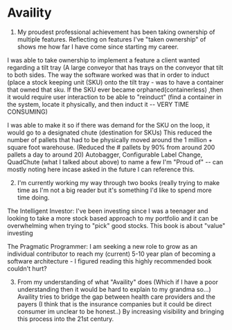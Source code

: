 # Availity

1. My proudest professional achievement has been taking ownership of multiple features. Reflecting on features I've "taken ownership" of shows me how far I have come since starting my career.

I was able to take ownership to implement a feature a client wanted regarding a tilt tray (A large conveyor that has trays on the conveyor that tilt to both sides.  The way the software worked was that in order to induct (place a stock keeping unit (SKU) onto the tilt tray - was to have a container that owned that sku.  If the SKU ever became orphaned(containerless) ,then it would require user interaction to be able to "reinduct" (find a container in the system, locate it physically, and then induct it -- VERY TIME CONSUMING)

I was able to make it so if there was demand for the SKU on the loop, it would go to a designated chute (destination for SKUs)
This reduced the number of pallets that had to be physically moved around the 1 million + square foot warehouse. (Reduced the # pallets by 90% from around 200 pallets a day to around 20)
Autobagger, Configurable Label Change, QuadChute (what I talked about above) to name a few I'm "Proud of" -- can mostly noting here incase asked in the future I can reference this.




2. I'm currently working my way through two books (really trying to make time as I'm not a big reader but it's something I'd like to spend more time doing.

The Intelligent Investor:
I've been investing since I was a teenager and looking to take a more stock based approach to my portfolio and it can be overwhelming when trying to "pick" good stocks.  This book is about "value" investing

The Pragmatic Programmer:
I am seeking a new role to grow as an individual contributor to reach my (current) 5-10 year plan of becoming a software architecture - I figured reading this highly recommended book couldn't hurt?



3. From my understanding of what "Availity" does (Which if I have a poor understanding then it would be hard to explain to my grandma so...)
Availity tries to bridge the gap between health care providers and the payers (I think that is the insurance companies but it could be direct consumer im unclear to be honest..)
By increasing visibility and bringing this process into the 21st century.
